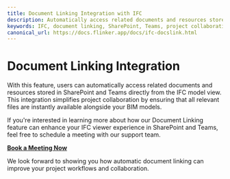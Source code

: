 ```yaml
---
title: Document Linking Integration with IFC
description: Automatically access related documents and resources stored in SharePoint and Teams directly from the IFC model view.
keywords: IFC, document linking, SharePoint, Teams, project collaboration
canonical_url: https://docs.flinker.app/docs/ifc-docslink.html
---
```


# Document Linking Integration

With this feature, users can automatically access related documents and resources stored in SharePoint and Teams directly from the IFC model view. This integration simplifies project collaboration by ensuring that all relevant files are instantly available alongside your BIM models.

If you're interested in learning more about how our Document Linking feature can enhance your IFC viewer experience in SharePoint and Teams, feel free to schedule a meeting with our support team.

[**Book a Meeting Now**](https://outlook.office365.com/book/SupportConsultingonlinemeeting@flinker.app/)

We look forward to showing you how automatic document linking can improve your project workflows and collaboration.



<br><br><br><br><br><br><br><br><br><br><br><br><br><br><br><br><br><br><br><br><br><br><br><br>

